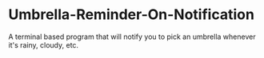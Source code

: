 # Umbrella-Reminder-On-Notification
A terminal based program that will notify you to pick an umbrella whenever it's rainy, cloudy, etc.
